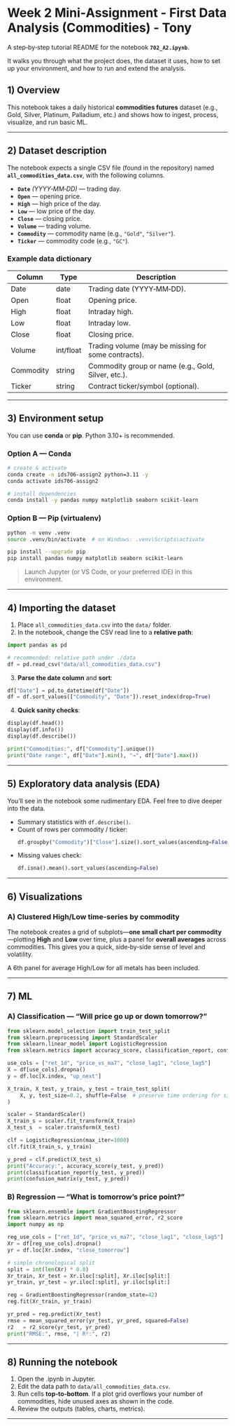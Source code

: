 # Week 2 Mini‑Assignment - First Data Analysis (Commodities) - Tony

A step‑by‑step tutorial README for the notebook **`702_A2.ipynb`**. 

It walks you through what the project does, the dataset it uses, how to set up your environment, and how to run and extend the analysis.


## 1) Overview

This notebook takes a daily historical **commodities futures** dataset (e.g., Gold, Silver, Platinum, Palladium, etc.) and shows how to ingest, process, visualize, and run basic ML.

---

## 2) Dataset description

The notebook expects a single CSV file (found in the repository) named **`all_commodities_data.csv`**, with the following columns.

- **`Date`** *(YYYY‑MM‑DD)* — trading day.
- **`Open`** — opening price.
- **`High`** — high price of the day.
- **`Low`** — low price of the day.
- **`Close`** — closing price.
- **`Volume`** — trading volume.
- **`Commodity`** — commodity name (e.g., `"Gold"`, `"Silver"`).
- **`Ticker`** — commodity code (e.g., `"GC"`).

### Example data dictionary

| Column     | Type      | Description                                              |
|------------|-----------|----------------------------------------------------------|
| Date       | date      | Trading date (YYYY‑MM‑DD).                               |
| Open       | float     | Opening price.                                           |
| High       | float     | Intraday high.                                           |
| Low        | float     | Intraday low.                                            |
| Close      | float     | Closing price.                                           |
| Volume     | int/float | Trading volume (may be missing for some contracts).      |
| Commodity  | string    | Commodity group or name (e.g., Gold, Silver, etc.).      |
| Ticker     | string    | Contract ticker/symbol (optional).                       |

---

## 3) Environment setup

You can use **conda** or **pip**. Python 3.10+ is recommended.

### Option A — Conda
```bash
# create & activate
conda create -n ids706-assign2 python=3.11 -y
conda activate ids706-assign2

# install dependencies
conda install -y pandas numpy matplotlib seaborn scikit-learn
```

### Option B — Pip (virtualenv)
```bash
python -m venv .venv
source .venv/bin/activate  # on Windows: .venv\Scripts\activate

pip install --upgrade pip
pip install pandas numpy matplotlib seaborn scikit-learn
```

> Launch Jupyter (or VS Code, or your preferred IDE) in this environment.

---

## 4) Importing the dataset

1. Place `all_commodities_data.csv` into the `data/` folder.
2. In the notebook, change the CSV read line to a **relative path**:

```python
import pandas as pd

# recommended: relative path under ./data
df = pd.read_csv("data/all_commodities_data.csv")
```

3. **Parse the date column** and **sort**:
```python
df["Date"] = pd.to_datetime(df["Date"])
df = df.sort_values(["Commodity", "Date"]).reset_index(drop=True)
```

4. **Quick sanity checks**:
```python
display(df.head())
display(df.info())
display(df.describe())

print("Commodities:", df["Commodity"].unique())
print("Date range:", df["Date"].min(), "→", df["Date"].max())
```

---

## 5) Exploratory data analysis (EDA)

You’ll see in the notebook some rudimentary EDA. Feel free to dive deeper into the data.

- Summary statistics with `df.describe()`.
- Count of rows per commodity / ticker:
  ```python
  df.groupby("Commodity")["Close"].size().sort_values(ascending=False)
  ```
- Missing values check:
  ```python
  df.isna().mean().sort_values(ascending=False)
  ```

---

## 6) Visualizations

### A) Clustered High/Low time‑series by commodity
The notebook creates a grid of subplots—**one small chart per commodity**—plotting **High** and **Low** over time, plus a panel for **overall averages** across commodities. This gives you a quick, side‑by‑side sense of level and volatility.

A 6th panel for average High/Low for all metals has been included.

---

## 7) ML

### A) Classification — “Will price go up or down tomorrow?”

```python
from sklearn.model_selection import train_test_split
from sklearn.preprocessing import StandardScaler
from sklearn.linear_model import LogisticRegression
from sklearn.metrics import accuracy_score, classification_report, confusion_matrix

use_cols = ["ret_1d", "price_vs_ma7", "close_lag1", "close_lag5"]
X = df[use_cols].dropna()
y = df.loc[X.index, "up_next"]

X_train, X_test, y_train, y_test = train_test_split(
    X, y, test_size=0.2, shuffle=False  # preserve time ordering for simplicity
)

scaler = StandardScaler()
X_train_s = scaler.fit_transform(X_train)
X_test_s  = scaler.transform(X_test)

clf = LogisticRegression(max_iter=1000)
clf.fit(X_train_s, y_train)

y_pred = clf.predict(X_test_s)
print("Accuracy:", accuracy_score(y_test, y_pred))
print(classification_report(y_test, y_pred))
print(confusion_matrix(y_test, y_pred))
```

### B) Regression — “What is tomorrow’s price point?”

```python
from sklearn.ensemble import GradientBoostingRegressor
from sklearn.metrics import mean_squared_error, r2_score
import numpy as np

reg_use_cols = ["ret_1d", "price_vs_ma7", "close_lag1", "close_lag5"]
Xr = df[reg_use_cols].dropna()
yr = df.loc[Xr.index, "close_tomorrow"]

# simple chronological split
split = int(len(Xr) * 0.8)
Xr_train, Xr_test = Xr.iloc[:split], Xr.iloc[split:]
yr_train, yr_test = yr.iloc[:split], yr.iloc[split:]

reg = GradientBoostingRegressor(random_state=42)
reg.fit(Xr_train, yr_train)

yr_pred = reg.predict(Xr_test)
rmse = mean_squared_error(yr_test, yr_pred, squared=False)
r2   = r2_score(yr_test, yr_pred)
print("RMSE:", rmse, "| R²:", r2)
```

---

## 8) Running the notebook

1. Open the .ipynb in Jupyter.
2. Edit the data path to `data/all_commodities_data.csv`.
3. Run cells **top‑to‑bottom**. If a plot grid overflows your number of commodities, hide unused axes as shown in the code.
4. Review the outputs (tables, charts, metrics).

---

